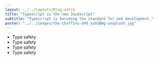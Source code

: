 ```yaml
---
layout: ../../layouts/Blog.astro
title: "Typescript is the new Javascript"
subtitle: "Typescript is becoming the standard for web development."
poster: "../../images/the-chaffins-d49_soO1BWg-unsplash.jpg"
---
```


- Type safety
- Type safety
- Type safety
- Type safety
